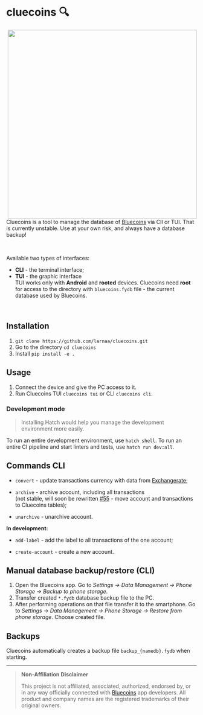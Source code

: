 # cluecoins 🔍

<img src="https://user-images.githubusercontent.com/49699225/232869534-b52f3b02-546d-4207-b0f3-7bfbebc57ca9.png" align="right" width="500">

Cluecoins is a tool to manage the database of [Bluecoins](https://www.bluecoinsapp.com/) via ClI or TUI. That is currently unstable. Use at your own risk, and always have a database backup!

</br>

Available two types of interfaces:

- **CLI** - the terminal interface;
- **TUI** - the graphic interface  
    TUI works only with **Android** and **rooted** devices. Cluecoins need **root** for access to the directory with `bluecoins.fydb` file - the current database used by Bluecoins.

</br>

## Installation

1. `git clone https://github.com/larnaa/cluecoins.git`
2. Go to the directory `cd cluecoins`
3. Install `pip install -e .`

## Usage

1. Connect the device and give the PC access to it.
2. Run Cluecoins TUI `cluecoins tui` or CLI `cluecoins cli`.

### Development mode

> Installing Hatch would help you manage the development environment more easily.

To run an entire development environment, use `hatch shell`. To run an entire CI pipeline and start linters and tests, use `hatch run dev:all`.

## Commands CLI

- `convert` - update transactions currency with data from [Exchangerate](https://api.exchangerate.host/timeseries);  
  
- `archive` - archive account, including all transactions  
  (not stable, will soon be rewritten [#55](https://github.com/larnaa/cluecoins/issues/55) - move account and transactions to Cluecoins tables);  

- `unarchive` - unarchive account.

**In development:**

- `add-label` - add the label to all transactions of the one account;  

- `create-account` - create a new account.

## Manual database backup/restore (CLI)

1. Open the Bluecoins app. Go to *Settings -> Data Management -> Phone Storage -> Backup to phone storage*.
2. Transfer created `*.fydb` database backup file to the PC.
3. After performing operations on that file transfer it to the smartphone. Go to *Settings -> Data Management -> Phone Storage -> Restore from phone storage*. Choose created file.

## Backups

Cluecoins automatically creates a backup file `backup_{namedb}.fydb` when starting.

---

> **Non-Affiliation Disclaimer**
>
> This project is not affiliated, associated, authorized, endorsed by, or in any way officially connected with [Bluecoins](https://www.bluecoinsapp.com/) app developers. All product and company names are the registered trademarks of their original owners.
